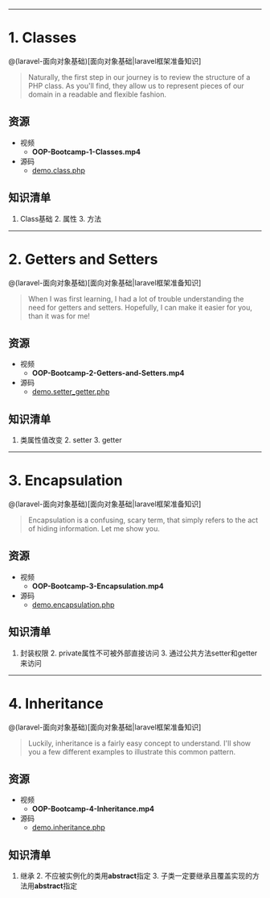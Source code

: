 ------
# 1. Classes

@(laravel-面向对象基础)[面向对象基础|laravel框架准备知识]

> Naturally, the first step in our journey is to review the structure of a PHP class. As you'll find, they allow us to represent pieces of our domain in a readable and flexible fashion.

## 资源

- 视频
    - **OOP-Bootcamp-1-Classes.mp4**
- 源码
    - [demo.class.php][demo.class.php]

## 知识清单

1. Class基础
    2. 属性
    3. 方法

[demo.class.php]:https://github.com/hackingangle/php/blob/master/demo.class.php

------
# 2. Getters and Setters

@(laravel-面向对象基础)[面向对象基础|laravel框架准备知识]

> When I was first learning, I had a lot of trouble understanding the need for getters and setters. Hopefully, I can make it easier for you, than it was for me!

## 资源

- 视频
    - **OOP-Bootcamp-2-Getters-and-Setters.mp4**
- 源码
    - [demo.setter_getter.php][demo.setter_getter.php]

## 知识清单

1. 类属性值改变
    2. setter
    3. getter

[demo.setter_getter.php]:https://github.com/hackingangle/php/blob/master/demo.setter_getter.php

------
# 3. Encapsulation

@(laravel-面向对象基础)[面向对象基础|laravel框架准备知识]

> Encapsulation is a confusing, scary term, that simply refers to the act of hiding information. Let me show you.

## 资源

- 视频
    - **OOP-Bootcamp-3-Encapsulation.mp4**
- 源码
    - [demo.encapsulation.php][demo.encapsulation.php]

## 知识清单

1. 封装权限
    2. private属性不可被外部直接访问
    3. 通过公共方法setter和getter来访问

[demo.encapsulation.php]:https://github.com/hackingangle/php/blob/master/demo.encapsulation.php

------
# 4. Inheritance

@(laravel-面向对象基础)[面向对象基础|laravel框架准备知识]

> Luckily, inheritance is a fairly easy concept to understand. I'll show you a few different examples to illustrate this common pattern.

## 资源

- 视频
    - **OOP-Bootcamp-4-Inheritance.mp4**
- 源码
    - [demo.inheritance.php][demo.inheritance.php]

## 知识清单

1. 继承
    2. 不应被实例化的类用**abstract**指定
    3. 子类一定要继承且覆盖实现的方法用**abstract**指定

[demo.inheritance.php]:https://github.com/hackingangle/php/blob/master/demo.inheritance.php
